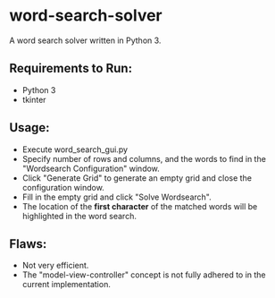 # word-search-solver
A word search solver written in Python 3.
  
## Requirements to Run:
  * Python 3
  * tkinter
  
## Usage:
  * Execute word_search_gui.py
  * Specify number of rows and columns, and the words to find in the "Wordsearch Configuration" window.
  * Click "Generate Grid" to generate an empty grid and close the configuration window.
  * Fill in the empty grid and click "Solve Wordsearch".
  * The location of the **first character** of the matched words will be highlighted in the word search.
  
## Flaws:
  * Not very efficient.
  * The "model-view-controller" concept is not fully adhered to in the current implementation.
